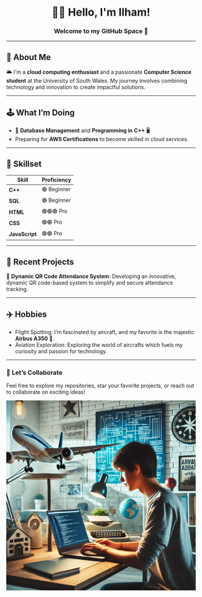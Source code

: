 <!-- Profile Header -->
<h1 align="center">👋🏼 Hello, I'm Ilham!</h1>
<h3 align="center">Welcome to my GitHub Space 🚀</h3>

---

## 👀 <b>About Me</b>
<p>🌥️ I'm a <b>cloud computing enthusiast</b> and a passionate <b>Computer Science student</b> at the University of South Wales. My journey involves combining technology and innovation to create impactful solutions.</p>

---

## 🕹️ <b>What I’m Doing</b>
<ul>
  <li>🎯 <b>Database Management</b> and <b>Programming in C++</b> 🖥️</li>
  <li>Preparing for <b>AWS Certifications</b> to become skilled in cloud services.</li>
</ul>

---

## 🧩 <b>Skillset</b>
<table>
  <thead>
    <tr>
      <th>Skill</th>
      <th>Proficiency</th>
    </tr>
  </thead>
  <tbody>
    <tr>
      <td><b>C++</b></td>
      <td>🟢 Beginner</td>
    </tr>
    <tr>
      <td><b>SQL</b></td>
      <td>🟢 Beginner</td>
    </tr>
    <tr>
      <td><b>HTML</b></td>
      <td>🟢🟢🟢 Pro</td>
    </tr>
    <tr>
      <td><b>CSS</b></td>
      <td>🟢🟢 Pro</td>
    </tr>
    <tr>
      <td><b>JavaScript</b></td>
      <td>🟢🟢 Pro</td>
    </tr>
  </tbody>
</table>

---

## 📝 <b>Recent Projects</b>
<p>🚀 <b>Dynamic QR Code Attendance System</b>: Developing an innovative, dynamic QR code-based system to simplify and secure attendance tracking.</p>

---

## ✈️ <b>Hobbies</b>
<ul>
  <li>Flight Spotting: I’m fascinated by aircraft, and my favorite is the majestic <b>Airbus A350</b> 🛫.</li>
  <li>Aviation Exploration: Exploring the world of aircrafts which fuels my curiosity and passion for technology.</li>
</ul>

---

### 🌟 <b>Let’s Collaborate</b>
<p>Feel free to explore my repositories, star your favorite projects, or reach out to collaborate on exciting ideas!</p>

<!-- Profile Image -->
<img src="imaage .webp" />
